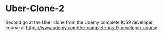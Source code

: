 # Uber-Clone-2
Second go at the Uber clone from the Udemy complete IOS9 developer course at https://www.udemy.com/the-complete-ios-9-developer-course
